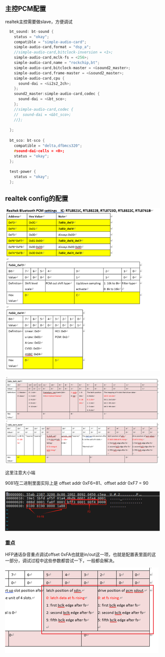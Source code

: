 ## 主控PCM配置

realtek主控需要做slave，方便调试

```c
  bt_sound: bt-sound {
    status = "okay";
    compatible = "simple-audio-card";
    simple-audio-card,format = "dsp_a";
    //simple-audio-card,bitclock-inversion = <1>;
    simple-audio-card,mclk-fs = <256>;
    simple-audio-card,name = "rockchip,bt";
    simple-audio-card,bitclock-master = <&sound2_master>;
    simple-audio-card,frame-master = <&sound2_master>;
    simple-audio-card,cpu {
      sound-dai = <&i2s2_2ch>;
    };
    sound2_master:simple-audio-card,codec {
      sound-dai = <&bt_sco>;
    };
    //simple-audio-card,codec {
    //  sound-dai = <&bt_sco>;
    //};

  };

  bt_sco: bt-sco {
    compatible = "delta,dfbmcs320";
    #sound-dai-cells = <0>;
    status = "okay";
  };

  test-power {
    status = "okay";
  };
```





## realtek config的配置



![image-20240823095431561](./img/image-20240823095431561.png)

![image-20240823095455684](./img/image-20240823095455684.png)



这里注意大小端

9081在二进制里面实际上是  offset addr 0xF6=81、offset addr 0xF7 = 90

![528df3e0b8bf71ca663577a993cbeb2](./img/528df3e0b8bf71ca663577a993cbeb2.png)



### 重点

HFP通话杂音重点调试offset 0xFA也就是in/out这一项，也就是配置表里面的这一部分，调试过程中这些参数都尝试一下，一般都会解决。

![image-20240823100811462](./img/image-20240823100811462.png)

